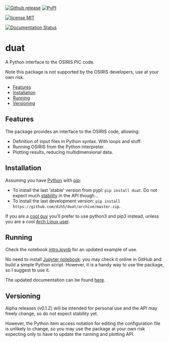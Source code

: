 [![Github release](https://img.shields.io/github/release/dih5/duat.svg)](https://github.com/dih5/duat/releases/latest)
[![PyPI](https://img.shields.io/pypi/v/duat.svg)](https://pypi.python.org/pypi/duat)

[![license MIT](https://img.shields.io/badge/license-MIT-blue.svg)](https://raw.githubusercontent.com/Dih5/duat/master/LICENSE.txt)

[![Documentation Status](https://readthedocs.org/projects/duat/badge/?version=latest)](http://duat.readthedocs.io/en/latest/?badge=latest)


# duat
A Python interface to the OSIRIS PIC code.

Note this package is not supported by the OSIRIS developers, use at your own risk.


* [Features](#features)
* [Installation](#installation)
* [Running](#running)
* [Versioning](#versioning)


## Features
The package provides an interface to the OSIRIS code, allowing:
* Definition of input files in Python syntax. With loops and stuff.
* Running OSIRIS from the Python interpreter.
* Plotting results, reducing multidimensional data.


## Installation
Assuming you have [Python](https://www.python.org/) with [pip](https://pip.pypa.io/en/stable/installing/):
* To install the last 'stable' version from pypi: ```pip install duat```. Do not expect much [stability](#versioning) in the API though...
* To install the last development version: ```pip install https://github.com/dih5/duat/archive/master.zip```. 

If you are a [cool guy](https://wiki.python.org/moin/Python2orPython3) you'll prefer to use python3 and pip3 instead, unless you are a cool [Arch Linux user](https://www.archlinux.org/news/python-is-now-python-3/).

## Running
Check the notebook [intro.ipynb](https://github.com/Dih5/duat/blob/master/demos/intro.ipynb) for an updated example of use. 

No need to install [Jupyter notebook](http://jupyter.readthedocs.io/en/latest/install.html): you may check it online in GitHub and build a simple Python script.
However, it is a handy way to use the package, so I suggest to use it.

The updated documentation can be found [here](http://duat.readthedocs.io/en/latest/index.html#).


## Versioning
Alpha releases (v0.1.Z) will be intended for personal use and the API may freely change, so do not expect stability yet. 
 
However, the Python item access notation for editing the configuration file is unlikely to change, so you may use the package at your own risk expecting only to have to update the running and plotting API. 
